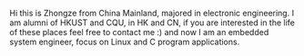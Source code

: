 Hi this is Zhongze from China Mainland, majored in electronic engineering. I am alumni of HKUST and CQU, in HK and CN, if you are interested in the life of these places 
feel free to contact me :) and now I am an embedded system engineer, focus on Linux and C program applications.
